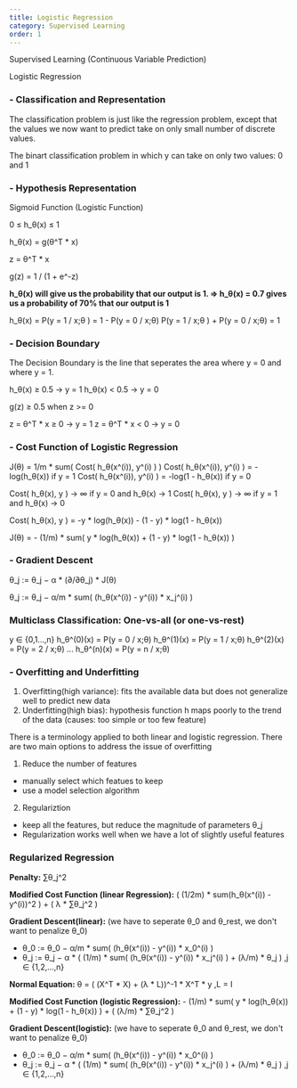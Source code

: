 ```yaml
---
title: Logistic Regression
category: Supervised Learning
order: 1
---
```


Supervised Learning (Continuous Variable Prediction)

Logistic Regression



### - Classification and Representation

The classification problem is just like the regression problem, except that the values we now want to predict take on only small number of discrete values.

The binart classification problem in which y can take on only two values: 0 and 1


### - Hypothesis Representation

Sigmoid Function (Logistic Function)

0 ≤ h_θ(x) ≤ 1

h_θ(x) = g(θ^T * x)

z = θ^T * x

g(z) = 1 / (1 + e^-z)

**h_θ(x) will give us the probability that our output is 1. => h_θ(x) = 0.7 gives us a probability of 70% that our output is 1**

h_θ(x) = P(y = 1 / x;θ ) = 1 - P(y = 0 / x;θ)
P(y = 1 / x;θ ) + P(y = 0 / x;θ) = 1

### - Decision Boundary

The Decision Boundary is the line that seperates the area where y = 0 and where y = 1.

h_θ(x) ≥ 0.5 -> y = 1
h_θ(x) < 0.5 -> y = 0

g(z) ≥ 0.5 when z >= 0

z = θ^T * x ≥ 0 -> y = 1
z = θ^T * x < 0 -> y = 0


### - Cost Function of Logistic Regression

J(θ) = 1/m * sum( Cost( h_θ(x^(i)), y^(i) ) )
Cost( h_θ(x^(i)), y^(i) )  = -log(h_θ(x)) if y = 1
Cost( h_θ(x^(i)), y^(i) )  = -log(1 - h_θ(x)) if y = 0

Cost( h_θ(x), y ) -> ∞ if y = 0 and h_θ(x) -> 1
Cost( h_θ(x), y ) -> ∞ if y = 1 and h_θ(x) -> 0

Cost( h_θ(x), y ) = -y * log(h_θ(x)) - (1 - y) * log(1 - h_θ(x))

J(θ) = - (1/m) * sum( y * log(h_θ(x)) + (1 - y) * log(1 - h_θ(x)) )


### - Gradient Descent

θ_j := θ_j − α * (∂/∂θ_j) * J(θ)

θ_j := θ_j − α/m * sum( (h_θ(x^(i)) - y^(i)) * x_j^(i) ) 


### Multiclass Classification: One-vs-all (or one-vs-rest)

y ∈ {0,1...,n}
h_θ^(0)(x) = P(y = 0 / x;θ)
h_θ^(1)(x) = P(y = 1 / x;θ)
h_θ^(2)(x) = P(y = 2 / x;θ)
...
h_θ^(n)(x) = P(y = n / x;θ)


### - Overfitting and Underfitting

1. Overfitting(high variance): fits the available data but does not generalize well to predict new data
2. Underfitting(high bias): hypothesis function h maps poorly to the trend of the data (causes: too simple or too few feature)

There is a terminology applied to both linear and logistic regression. There are two main options to address the issue of overfitting

1) Reduce the number of features

- manually select which featues to keep
- use a model selection algorithm

2) Regulariztion

- keep all the features, but reduce the magnitude of parameters θ_j
- Regularization works well when we have a lot of slightly useful features


### Regularized Regression

**Penalty:** ∑θ_j^2

**Modified Cost Function (linear Regression):** ( (1/2m) * sum(h_θ(x^(i)) - y^(i))^2 ) + ( λ * ∑θ_j^2 )

**Gradient Descent(linear):** (we have to seperate θ_0 and θ_rest, we don't want to penalize θ_0)
- θ_0 := θ_0 − α/m * sum( (h_θ(x^(i)) - y^(i)) * x_0^(i) ) 
- θ_j := θ_j − α * ( (1/m) * sum( (h_θ(x^(i)) - y^(i)) * x_j^(i) ) + (λ/m) * θ_j )  ,j ∈ {1,2,...,n}

**Normal Equation:** θ = ( (X^T * X) + (λ * L))^-1 * X^T * y   ,L = I

**Modified Cost Function (logistic Regression):** - (1/m) * sum( y * log(h_θ(x)) + (1 - y) * log(1 - h_θ(x)) ) + ( (λ/m) * ∑θ_j^2 )

**Gradient Descent(logistic):** (we have to seperate θ_0 and θ_rest, we don't want to penalize θ_0)
- θ_0 := θ_0 − α/m * sum( (h_θ(x^(i)) - y^(i)) * x_0^(i) ) 
- θ_j := θ_j − α * ( (1/m) * sum( (h_θ(x^(i)) - y^(i)) * x_j^(i) ) + (λ/m) * θ_j )  ,j ∈ {1,2,...,n}






